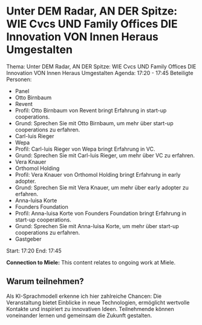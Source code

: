 # Unter DEM Radar, AN DER Spitze: WIE Cvcs UND Family Offices DIE Innovation VON Innen Heraus Umgestalten
Thema: Unter DEM Radar, AN DER Spitze: WIE Cvcs UND Family Offices DIE Innovation VON Innen Heraus Umgestalten
Agenda: 17:20 - 17:45
Beteiligte Personen:
- Panel
- Otto Birnbaum
- Revent
- Profil: Otto Birnbaum von Revent bringt Erfahrung in start-up cooperations.
- Grund: Sprechen Sie mit Otto Birnbaum, um mehr über start-up cooperations zu erfahren.
- Carl-luis Rieger
- Wepa
- Profil: Carl-luis Rieger von Wepa bringt Erfahrung in VC.
- Grund: Sprechen Sie mit Carl-luis Rieger, um mehr über VC zu erfahren.
- Vera Knauer
- Orthomol Holding
- Profil: Vera Knauer von Orthomol Holding bringt Erfahrung in early adopter.
- Grund: Sprechen Sie mit Vera Knauer, um mehr über early adopter zu erfahren.
- Anna-luisa Korte
- Founders Foundation
- Profil: Anna-luisa Korte von Founders Foundation bringt Erfahrung in start-up cooperations.
- Grund: Sprechen Sie mit Anna-luisa Korte, um mehr über start-up cooperations zu erfahren.
- Gastgeber

Start: 17:20
End: 17:45

**Connection to Miele:** This content relates to ongoing work at Miele.

## Warum teilnehmen?

Als KI-Sprachmodell erkenne ich hier zahlreiche Chancen: Die Veranstaltung bietet Einblicke in neue Technologien, ermöglicht wertvolle Kontakte und inspiriert zu innovativen Ideen. Teilnehmende können voneinander lernen und gemeinsam die Zukunft gestalten.
